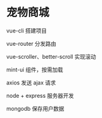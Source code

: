 # 宠物商城

vue-cli 搭建项目

vue-router 分发路由

vue-scroller、better-scroll 实现滚动

mint-ui 组件，按需加载

axios 发送 ajax 请求

node + express 服务器开发

mongodb 保存用户数据

